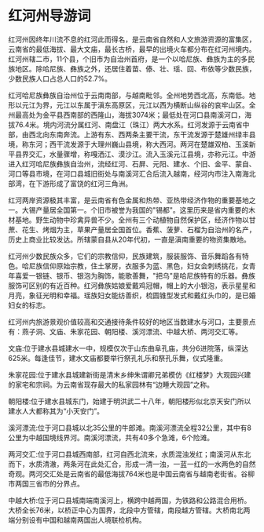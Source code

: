 # 红河州导游词  
红河州因终年川流不息的红河此而得名，是云南省自然和人文旅游资源的富集区，云南省的最低海拔、最大文庙，最长古桥，最早的出境火车都分布在红河州境内。红河州辖二市，11个县，个旧市为自治州首府，是一个以哈尼族、彝族为主的多民族地区。除哈尼族、彝族之外，还居住着苗、傣、壮、瑶、回、布依等少数民族，少数民族人口占总人口的52.7%。  

红河哈尼族彝族自治州位于云南南部，与越南毗邻。全州地势西北高，东南低。地形以元江为界，元江以东属于滇东高原区，元江以西为横断山纵谷的哀牢山区。全州最高处为金平县西南部的西隆山，海拔3074米；最低处在河口县南溪河口，海拔76.4米。境内河流分属红河、南盘江（珠江）两大水系。红河发源于云南省中部，由西北向东南奔流。上游有东、西两条主要干流，东干流发源于楚雄州绿丰县境，称东河；西干流发源于大理州巍山县境，称大西河。两河在楚雄双柏、玉溪新平县界交汇，水量骤增，称嘎洒江、漠沙江。流入玉溪元江县境，亦称元江。中游进入红河哈尼族彝族自治州，流经红河、石屏、元阳、建水、个旧、金平、蒙自、河口等县市境，在河口县城旧街处与南溪河汇合后流入越南，经河内市注入南海北部湾，在下游形成了富饶的红河三角洲。  

红河两岸资源极其丰富，是云南省有色金属和热带、亚热带经济作物的重要基地之一。大锡产量居全国第一。个旧市被誉为我国的"锡都"。这里历来是省内重要的木材基地。野生动物中珍禽异兽不少。全州有三个动植物自然保护区，经济作物以甘蔗、花生、烤烟为主，草果产量居全国首位。香蕉、菠萝、石榴为自治州的名产，历史上商业比较发达。所辖蒙自县从20年代初，一直是滇南重要的物资集散地。  

红河州少数民族众多，它们的宗教信仰，民族建筑，服装服饰、音乐舞蹈各有特色。哈尼族信仰原始宗教，住土掌房，衣服多为蓝、黑色，妇女会刺绣挑花，女青年喜爱一银链、银币、银泡为胸饰，能歌善舞，"把乌"是哈尼族特有的乐器。彝族服饰可区别的有近百种。红河彝族姑娘爱戴鸡冠帽，帽上的大小银泡，表示星星和月亮，象征光明和幸福。瑶族妇女能纺善织，梳圆锥型发式和戴红头巾的，是已婚妇女的标志。  

红河州内旅游景观价值较高和交通接待条件较好的地区当数建水与河口，主要景点有：燕子洞、文庙、朱家花园、朝阳楼、溪河漂流、中越大桥、两河交汇等。  

文庙:位于建水县城建水一中，规模仅次于山东曲阜孔庙，共分6进院落，纵深达625米。每逢佳节，建水文庙都要举行祭孔礼乐和祭孔乐舞，仪式隆重。  

朱家花园:位于建水县城建新街是清末乡绅朱谓卿兄弟模仿《红楼梦》大观园兴建的家宅和宗祠。为云南省现存最大的私家园林有“边睡大观园”之称。  

朝阳楼:位于建水县城东门，始建于明洪武二十八年，朝阳楼形似北京天安门所以建水人大都称其为“小天安门”。  

溪河漂流:位于河口县城以北35公里的牛郎滩。南溪河漂流全程32公里，其中有8公里为中越国境线界河。南溪河漂流，共有40多个急滩，6个险滩。  

两河交汇:位于河口县城西南部，红河自西北流来，水质混浊发红；南溪河从东北而下，水质清澈，两条河在此处汇合，形成一清一浊，一蓝一红的一水两色的自然奇观。两河交汇处是云南省的最低海拔764米也是中国云南省与越南老街省。谷柳市两国三省市的分界点。  

中越大桥:位于河口县城南端南溪河上，横跨中越两国，为铁路和公路混合用桥。大桥全长76米，以桥正中心为国界，北段中方管辖，南段越方管辖。大桥南北两端分别设有中国和越南两国出人境联检机构。  